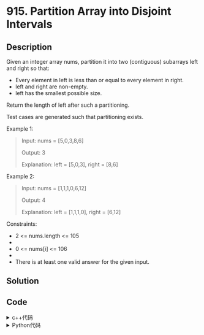 # 915. Partition Array into Disjoint Intervals

## Description


Given an integer array nums, partition it into two (contiguous) subarrays left and right so that:

- Every element in left is less than or equal to every element in right.
- left and right are non-empty.
- left has the smallest possible size.

Return the length of left after such a partitioning.

Test cases are generated such that partitioning exists.



Example 1:<br>
> Input: nums = [5,0,3,8,6]
> 
> Output: 3
> 
>Explanation: left = [5,0,3], right = [8,6]

Example 2:
> Input: nums = [1,1,1,0,6,12]
> 
> Output: 4
> 
> Explanation: left = [1,1,1,0], right = [6,12]

Constraints:
- 2 <= nums.length <= 105
- 
- 0 <= nums[i] <= 106
- 
- There is at least one valid answer for the given input.


## Solution



## Code

<details>
  <summary>c++代码</summary>
  
```C++

class Solution {
public:
    int partitionDisjoint(vector<int>& nums) {
        //双指针
        int maxVal = nums[0];
        int leftMaxVal = nums[0];
        int pos = 0;
        for(int i = 0; i < nums.size(); i++) {
            maxVal = max(nums[i], maxVal);
            if(nums[i] >= leftMaxVal) 
                continue;
            leftMaxVal = maxVal;
            pos = i;
        }
        return pos+1;
    }
};

```
</details>    
  
<details>
  <summary>Python代码</summary>
  
```Python3



```
</details>    
